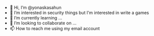- 👋 Hi, I’m @yonaskasahun
- 👀 I’m interested in security things but I'm interested in write a games
- 🌱 I’m currently learning ...
- 💞️ I’m looking to collaborate on ...
- 📫 How to reach me using my email account 

<!---
yonaskasahun/yonaskasahun is a ✨ special ✨ repository because its `README.md` (this file) appears on your GitHub profile.
You can click the Preview link to take a look at your changes.
--->
